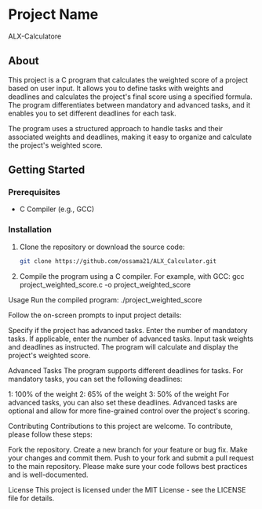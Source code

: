 # Project Name
ALX-Calculatore

## About

This project is a C program that calculates the weighted score of a project based on user input. It allows you to define tasks with weights and deadlines and calculates the project's final score using a specified formula. The program differentiates between mandatory and advanced tasks, and it enables you to set different deadlines for each task.

The program uses a structured approach to handle tasks and their associated weights and deadlines, making it easy to organize and calculate the project's weighted score.

## Getting Started

### Prerequisites

- C Compiler (e.g., GCC)

### Installation

1. Clone the repository or download the source code:

   ```bash
   git clone https://github.com/ossama21/ALX_Calculator.git

2. Compile the program using a C compiler. For example, with GCC:
        gcc project_weighted_score.c -o project_weighted_score

Usage
Run the compiled program:
./project_weighted_score

Follow the on-screen prompts to input project details:

Specify if the project has advanced tasks.
Enter the number of mandatory tasks.
If applicable, enter the number of advanced tasks.
Input task weights and deadlines as instructed.
The program will calculate and display the project's weighted score.

Advanced Tasks
The program supports different deadlines for tasks. For mandatory tasks, you can set the following deadlines:

1: 100% of the weight
2: 65% of the weight
3: 50% of the weight
For advanced tasks, you can also set these deadlines. Advanced tasks are optional and allow for more fine-grained control over the project's scoring.

Contributing
Contributions to this project are welcome. To contribute, please follow these steps:

Fork the repository.
Create a new branch for your feature or bug fix.
Make your changes and commit them.
Push to your fork and submit a pull request to the main repository.
Please make sure your code follows best practices and is well-documented.

License
This project is licensed under the MIT License - see the LICENSE file for details.





